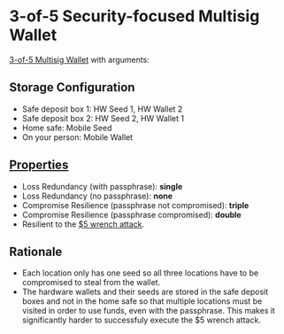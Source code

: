 # 3-of-5 Security-focused Multisig Wallet

[3-of-5 Multisig Wallet](3-of-5-Wallet.md) with arguments:

## Storage Configuration

* Safe deposit box 1: HW Seed 1, HW Wallet 2
* Safe deposit box 2: HW Seed 2, HW Wallet 1
* Home safe: Mobile Seed
* On your person: Mobile Wallet

## [Properties](../misc/propertiesKey.md)

* Loss Redundancy (with passphrase): **single**
* Loss Redundancy (no passphrase): **none**
* Compromise Resilience (passphrase not compromised): **triple**
* Compromise Resilience (passphrase compromised): **double**
* Resilient to the [$5 wrench attack](https://xkcd.com/538/).

## Rationale

* Each location only has one seed so all three locations have to be compromised to steal from the wallet.
* The hardware wallets and their seeds are stored in the safe deposit boxes and not in the home safe so that multiple locations must be visited in order to use funds, even with the passphrase. This makes it significantly harder to successfuly execute the $5 wrench attack.

